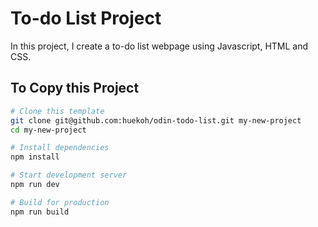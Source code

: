 # To-do List Project

In this project, I create a to-do list webpage using Javascript, HTML and CSS.

## To Copy this Project

```bash
# Clone this template
git clone git@github.com:huekoh/odin-todo-list.git my-new-project
cd my-new-project

# Install dependencies
npm install

# Start development server
npm run dev

# Build for production
npm run build
```
